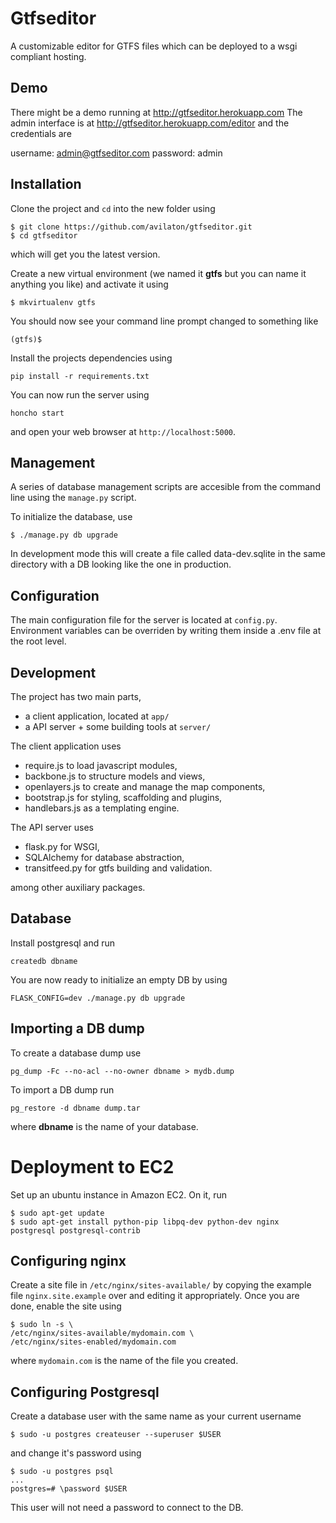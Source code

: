Gtfseditor
==========

A customizable editor for GTFS files which can be deployed to a wsgi compliant hosting.


Demo
----

There might be a demo running at http://gtfseditor.herokuapp.com
The admin interface is at http://gtfseditor.herokuapp.com/editor
and the credentials are 

username: admin@gtfseditor.com
password: admin


Installation
------------
Clone the project and `cd` into the new folder using
```
$ git clone https://github.com/avilaton/gtfseditor.git
$ cd gtfseditor
```
which will get you the latest version.

Create a new virtual environment (we named it __gtfs__ but you can name it 
anything you like) and activate it using
```
$ mkvirtualenv gtfs
```
You should now see your command line prompt changed to something like
```
(gtfs)$
```

Install the projects dependencies using
```
pip install -r requirements.txt
```

You can now run the server using
```
honcho start
```
and open your web browser at `http://localhost:5000`.



Management
----------
A series of database management scripts are accesible from the command line using
the `manage.py` script.

To initialize the database, use
```
$ ./manage.py db upgrade
```
In development mode this will create a file called data-dev.sqlite in the same
directory with a DB looking like the one in production.



Configuration
-------------
The main configuration file for the server is located at `config.py`. Environment variables 
can be overriden by writing them inside a .env file at the root level.


Development
-----------

The project has two main parts,

- a client application, located at `app/`
- a API server + some building tools at `server/`

The client application uses

- require.js to load javascript modules,
- backbone.js to structure models and views,
- openlayers.js to create and manage the map components,
- bootstrap.js for styling, scaffolding and plugins,
- handlebars.js as a templating engine.

The API server uses

- flask.py for WSGI,
- SQLAlchemy for database abstraction,
- transitfeed.py for gtfs building and validation.

among other auxiliary packages.

Database
--------

Install postgresql and run

```
createdb dbname
```

You are now ready to initialize an empty DB by using
```
FLASK_CONFIG=dev ./manage.py db upgrade
```

Importing a DB dump
-------------------

To create a database dump use
```
pg_dump -Fc --no-acl --no-owner dbname > mydb.dump
```

To import a DB dump run
```
pg_restore -d dbname dump.tar
```
where **dbname** is the name of your database.


Deployment to EC2
=================

Set up an ubuntu instance in Amazon EC2. On it, run
```
$ sudo apt-get update
$ sudo apt-get install python-pip libpq-dev python-dev nginx postgresql postgresql-contrib
```

Configuring nginx
-----------------

Create a site file in `/etc/nginx/sites-available/` by copying the example file `nginx.site.example` over and editing it appropriately. Once you are done, enable the site using
```
$ sudo ln -s \
/etc/nginx/sites-available/mydomain.com \
/etc/nginx/sites-enabled/mydomain.com
```
where `mydomain.com` is the name of the file you created.

Configuring Postgresql
----------------------

Create a database user with the same name as your current username
```
$ sudo -u postgres createuser --superuser $USER
```
and change it's password using
```
$ sudo -u postgres psql
...
postgres=# \password $USER
```
This user will not need a password to connect to the DB.
